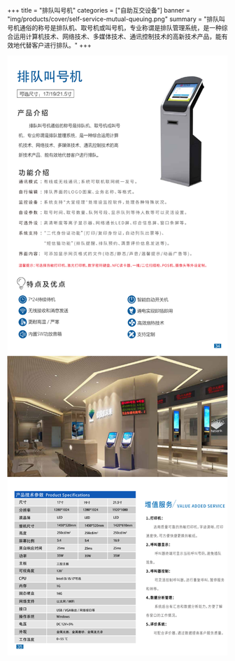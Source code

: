 +++
title = "排队叫号机"
categories = ["自助互交设备"]
banner = "img/products/cover/self-service-mutual-queuing.png"
summary = "排队叫号机通俗的称号是排队机、取号机或叫号机，专业称谓是排队管理系统，是一种综合运用计算机技术、网络技术、多媒体技术、通讯控制技术的高新技术产品，能有效地代替客户进行排队。"
+++

![alt](41.png)
![alt](42.png)
